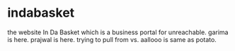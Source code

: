 # indabasket
the website In Da Basket which is a business portal for unreachable.
garima is here.
prajwal is here.
trying to pull from vs.
aallooo is same as potato.